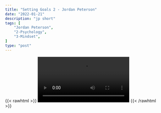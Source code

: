 ```yaml
---
title: "Setting Goals 2 - Jordan Peterson"
date: "2022-01-21"
description: "jp short"
tags: [
    "Jordan Peterson",
    "2-Psychology",
    "3-Mindset",
]
type: "post"
---
```

{{< rawhtml >}}
    <video width="auto" height="auto" controls>
        <source src="https://clips.dev00ps.com/Jordan%20Peterson/aim2.mp4" type="video/mp4"> 
    </video>
{{< /rawhtml >}}